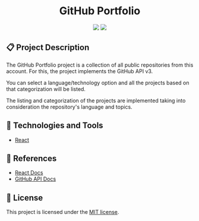 <h1 align="center">
    GitHub Portfolio
</h1>

<p align="center">
    <a href="https://opensource.org/licenses/MIT"><img src="https://img.shields.io/badge/License-MIT-yellow.svg"/></a>
    <img src="https://img.shields.io/badge/Status-Stable-green"/>
</p>

## :clipboard: Project Description

The GitHub Portfolio project is a collection of all public repositories from this account. For this, the project implements the GitHub API v3.

You can select a language/technology option and all the projects based on that categorization will be listed.

The listing and categorization of the projects are implemented taking into consideration the repository's language and topics.

## :wrench: Technologies and Tools

- [React](https://reactjs.org/)

## :notebook: References

- [React Docs](https://reactjs.org/docs/getting-started.html)
- [GitHub API Docs](https://developer.github.com/v3/)

## :scroll: License

This project is licensed under the [MIT license](https://github.com/debgustavocastro/github-portfolio/blob/master/LICENSE).
